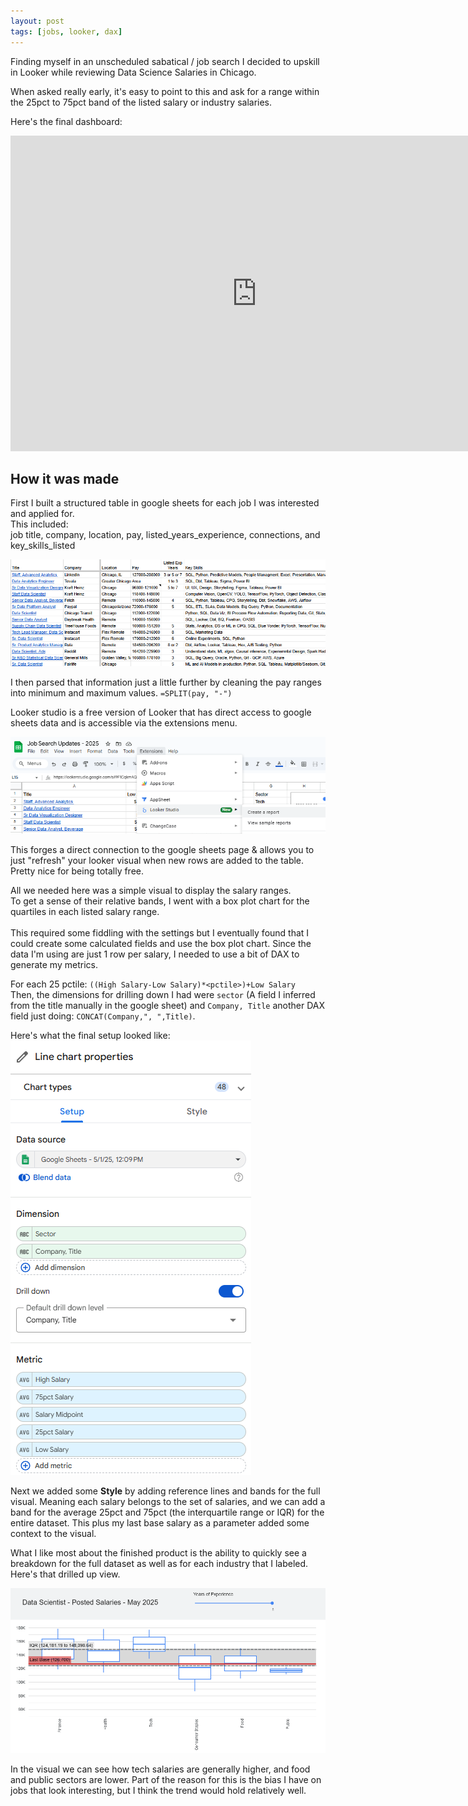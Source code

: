 ```yaml
---
layout: post
tags: [jobs, looker, dax]
---
```


Finding myself in an unscheduled sabatical / job search I decided to upskill in Looker while reviewing Data Science Salaries in Chicago.  

When asked really early, it's easy to point to this and ask for a range within the 25pct to 75pct band of the listed salary or industry salaries. 

Here's the final dashboard:

<iframe width="788" height="505" src="https://lookerstudio.google.com/embed/reporting/ab71852c-1d0d-4cb2-8146-0c20aff7b331/page/page_12345" frameborder="0" style="border:0" allowfullscreen sandbox="allow-storage-access-by-user-activation allow-scripts allow-same-origin allow-popups allow-popups-to-escape-sandbox"></iframe>

## How it was made
First I built a structured table in google sheets for each job I was interested and applied for.  
This included:  
job title, company, location, pay, listed_years_experience, connections, and key_skills_listed

<img src="/assets/images/salaries/1_table.png">

I then parsed that information just a little further by cleaning the pay ranges into minimum and maximum values. ```=SPLIT(pay, "-")```  

Looker studio is a free version of Looker that has direct access to google sheets data and is accessible via the extensions menu.  

<img src="/assets/images/salaries/2_looker_connect.png">

This forges a direct connection to the google sheets page & allows you to just "refresh" your looker visual when new rows are added to the table. Pretty nice for being totally free.  

All we needed here was a simple visual to display the salary ranges.  
To get a sense of their relative bands, I went with a box plot chart for the quartiles in each listed salary range.  
<br>
This required some fiddling with the settings but I eventually found that I could create some calculated fields and use the box plot chart. Since the data I'm using are just 1 row per salary, I needed to use a bit of DAX to generate my metrics.  

For each 25 pctile: ```((High Salary-Low Salary)*<pctile>)+Low Salary```  
Then, the dimensions for drilling down I had were `sector` (A field I inferred from the title manually in the google sheet) and `Company, Title` another DAX field just doing: ```CONCAT(Company,", ",Title)```.  

Here's what the final setup looked like:  
<img src="/assets/images/salaries/3_setup.png">

Next we added some **Style** by adding reference lines and bands for the full visual.  Meaning each salary belongs to the set of salaries, and we can add a band for the average 25pct and 75pct (the interquartile range or IQR) for the entire dataset.  This plus my last base salary as a parameter added some context to the visual.  

What I like most about the finished product is the ability to quickly see a breakdown for the full dataset as well as for each industry that I labeled. Here's that drilled up view.  

<img src="/assets/images/salaries/4_drillup.png">

In the visual we can see how tech salaries are generally higher, and food and public sectors are lower. Part of the reason for this is the bias I have on jobs that look interesting, but I think the trend would hold relatively well.